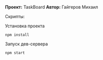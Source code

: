 **Проект:** TaskBoard
**Автор:** Гайгеров Михаил

Скрипты:

Установка проекта
```
npm install
```

Запуск дев-сервера
```
npm start
```